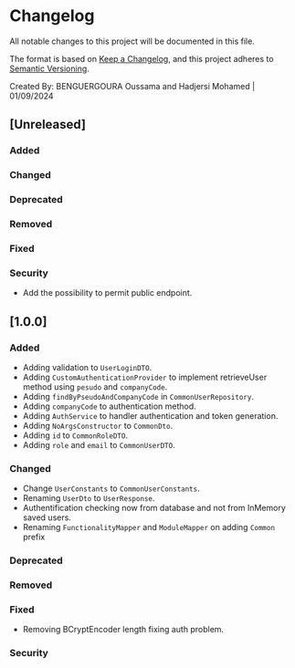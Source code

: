 # Changelog

All notable changes to this project will be documented in this file.

The format is based on [Keep a Changelog](https://keepachangelog.com/en/1.0.0/),
and this project adheres to [Semantic Versioning](https://semver.org/spec/v2.0.0.html).

Created By: BENGUERGOURA Oussama and Hadjersi Mohamed | 01/09/2024


## [Unreleased]

### Added

### Changed

### Deprecated

### Removed

### Fixed

### Security

* Add the possibility to permit public endpoint.

## [1.0.0]

### Added

* Adding validation to `UserLoginDTO`.
* Adding `CustomAuthenticationProvider` to implement retrieveUser method using `pesudo` and `companyCode`.
* Adding `findByPseudoAndCompanyCode` in `CommonUserRepository`.
* Adding `companyCode` to authentication method.
* Adding `AuthService` to handler authentication and token generation.
* Adding `NoArgsConstructor` to `CommonDto`.
* Adding `id` to `CommonRoleDTO`.
* Adding `role` and `email` to `CommonUserDTO`.

### Changed

* Change `UserConstants` to `CommonUserConstants`.
* Renaming `UserDto` to `UserResponse`.
* Authentification checking now from database and not from InMemory saved users.
* Renaming `FunctionalityMapper` and `ModuleMapper` on adding `Common` prefix

### Deprecated

### Removed

 
### Fixed

* Removing BCryptEncoder length fixing auth problem.
 
### Security

 
 
